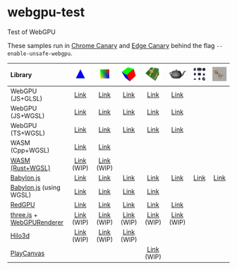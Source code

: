 # webgpu-test
Test of WebGPU

These samples run in [Chrome Canary](http://chrome.com/canary) and [Edge Canary](https://www.microsoftedgeinsider.com/en-us/download) behind the flag `--enable-unsafe-webgpu`.

|Library                                                                                                                                                         |![](assets/screenshot/triangle.jpg)                                                          |![](assets/screenshot/square.jpg)                                                             |![](assets/screenshot/cube.jpg)                                                           |![](assets/screenshot/texture.jpg)                                                      |![](assets/screenshot/teapot.jpg)                                                       |![](assets/screenshot/primitive.jpg)                                                |![](assets/screenshot/complex.jpg)                                                  |
|:---------------------------------------------------------------------------------------------------------------------------------------------------------------|:-------------------------------------------------------------------------------------------:|:--------------------------------------------------------------------------------------------:|:----------------------------------------------------------------------------------------:|:--------------------------------------------------------------------------------------:|:---------------------------------------------------------------------------------------:|:----------------------------------------------------------------------------------:|:----------------------------------------------------------------------------------:|
|WebGPU (JS+GLSL)                                                                                                                                                |[Link](https://cx20.github.io/webgpu-test/examples/webgpu_glsl/triangle/index.html)          |[Link](https://cx20.github.io/webgpu-test/examples/webgpu_glsl/square/index.html)             |[Link](https://cx20.github.io/webgpu-test/examples/webgpu_glsl/cube/index.html)           |[Link](https://cx20.github.io/webgpu-test/examples/webgpu_glsl/texture/index.html)      |[Link](https://cx20.github.io/webgpu-test/examples/webgpu_glsl/teapot/index.html)        |                                                                                    |                                                                                    |
|WebGPU (JS+WGSL)                                                                                                                                                |[Link](https://cx20.github.io/webgpu-test/examples/webgpu_wgsl/triangle/index.html)          |[Link](https://cx20.github.io/webgpu-test/examples/webgpu_wgsl/square/index.html)             |[Link](https://cx20.github.io/webgpu-test/examples/webgpu_wgsl/cube/index.html)           |[Link](https://cx20.github.io/webgpu-test/examples/webgpu_wgsl/texture/index.html)      |[Link](https://cx20.github.io/webgpu-test/examples/webgpu_wgsl/teapot/index.html)        |                                                                                    |                                                                                    |
|WebGPU (TS+WGSL)                                                                                                                                                |[Link](https://cx20.github.io/webgpu-test/examples/typescript/triangle/index.html)           |[Link](https://cx20.github.io/webgpu-test/examples/typescript/square/index.html)              |[Link](https://cx20.github.io/webgpu-test/examples/typescript/cube/index.html)            |[Link](https://cx20.github.io/webgpu-test/examples/typescript/texture/index.html)       |[Link](https://cx20.github.io/webgpu-test/examples/typescript/teapot/index.html)         |                                                                                    |                                                                                    |
|WASM (Cpp+WGSL)                                                                                                                                                 |[Link](https://cx20.github.io/webgpu-test/examples/wasm_cpp/triangle/index.html)             |[Link](https://cx20.github.io/webgpu-test/examples/wasm_cpp/square/index.html)                |                                                                                          |                                                                                        |                                                                                         |                                                                                    |                                                                                    |
|[WASM (Rust+WGSL)](https://github.com/gfx-rs/wgpu/tree/master/wgpu)                                                                                             |[Link](https://cx20.github.io/webgpu-test/examples/rust/triangle/index.html) (WIP)           |[Link](https://cx20.github.io/webgpu-test/examples/rust/square/index.html) (WIP)              |                                                                                          |                                                                                        |                                                                                         |                                                                                    |                                                                                    |
|[Babylon.js](https://doc.babylonjs.com/setup/support/webGPU)                                                                                                    |[Link](https://cx20.github.io/webgpu-test/examples/babylonjs/triangle/index.html)            |[Link](https://cx20.github.io/webgpu-test/examples/babylonjs/square/index.html)               |[Link](https://cx20.github.io/webgpu-test/examples/babylonjs/cube/index.html)             |[Link](https://cx20.github.io/webgpu-test/examples/babylonjs/texture/index.html)        |[Link](https://cx20.github.io/webgpu-test/examples/babylonjs/teapot/index.html)          |[Link](https://cx20.github.io/webgpu-test/examples/babylonjs/primitive/index.html)  |[Link](https://cx20.github.io/webgpu-test/examples/babylonjs/complex/index.html)    |
|[Babylon.js](https://doc.babylonjs.com/setup/support/webGPU) (using WGSL)                                                                                       |[Link](https://cx20.github.io/webgpu-test/examples/babylonjs_wgsl/triangle/index.html)       |[Link](https://cx20.github.io/webgpu-test/examples/babylonjs_wgsl/square/index.html)          |[Link](https://cx20.github.io/webgpu-test/examples/babylonjs_wgsl/cube/index.html)        |[Link](https://cx20.github.io/webgpu-test/examples/babylonjs_wgsl/texture/index.html)   |                                                                                         |                                                                                    |                                                                                    |
|[RedGPU](https://github.com/redcamel/RedGPU)                                                                                                                    |[Link](https://cx20.github.io/webgpu-test/examples/redgpu/triangle/index.html)               |[Link](https://cx20.github.io/webgpu-test/examples/redgpu/square/index.html)                  |[Link](https://cx20.github.io/webgpu-test/examples/redgpu/cube/index.html)                |[Link](https://cx20.github.io/webgpu-test/examples/redgpu/texture/index.html)           |[Link](https://cx20.github.io/webgpu-test/examples/redgpu/teapot/index.html)             |                                                                                    |                                                                                    |
|[three.js](https://github.com/mrdoob/three.js/) + [WebGPURenderer](https://github.com/mrdoob/three.js/blob/dev/examples/jsm/renderers/webgpu/WebGPURenderer.js) |[Link](https://cx20.github.io/webgpu-test/examples/threejs/triangle/index.html) (WIP)        |[Link](https://cx20.github.io/webgpu-test/examples/threejs/square/index.html) (WIP)           |[Link](https://cx20.github.io/webgpu-test/examples/threejs/cube/index.html) (WIP)         |[Link](https://cx20.github.io/webgpu-test/examples/threejs/texture/index.html) (WIP)    |[Link](https://cx20.github.io/webgpu-test/examples/threejs/teapot/index.html) (WIP)      |                                                                                    |                                                                                    |
|[Hilo3d](https://github.com/06wj/WebGPU-Playground)                                                                                                             |[Link](https://cx20.github.io/webgpu-test/examples/hilo3d/triangle/index.html) (WIP)         |[Link](https://cx20.github.io/webgpu-test/examples/hilo3d/square/index.html) (WIP)            |[Link](https://cx20.github.io/webgpu-test/examples/hilo3d/cube/index.html) (WIP)          |                                                                                        |                                                                                         |                                                                                    |                                                                                    |
|[PlayCanvas](https://github.com/playcanvas/engine/tree/main/examples/webgpu-temp)                                                                               |                                                                                             |                                                                                              |                                                                                          |[Link](https://cx20.github.io/webgpu-test/examples/playcanvas/texture/index.html) (WIP) |                                                                                         |                                                                                    |                                                                                    |
